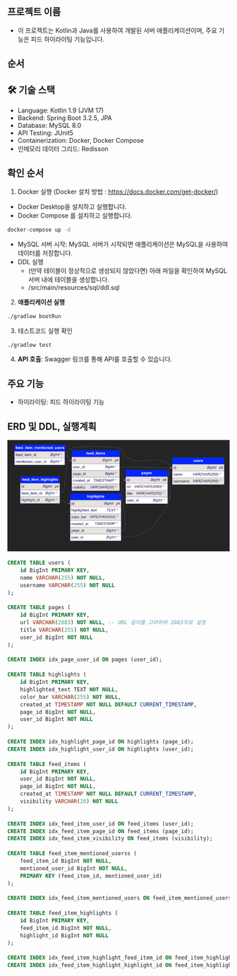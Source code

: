 ## 프로젝트 이름

- 이 프로젝트는 Kotlin과 Java를 사용하여 개발된 서버 애플리케이션이며, 주요 기능은 피드 하이라이팅 기능입니다. 

## 순서

## 🛠 기술 스택

- Language: Kotlin 1.9 (JVM 17)
- Backend: Spring Boot 3.2.5, JPA
- Database: MySQL 8.0
- API Testing: JUnit5
- Containerization: Docker, Docker Compose
- 인메모리 데이터 그리드: Redisson

## 확인 순서

1. Docker 실행 (Docker 설치 방법 : https://docs.docker.com/get-docker/)

- Docker Desktop을 설치하고 실행합니다.
- Docker Compose 를 설치하고 실행합니다.

```bash
docker-compose up -d 
```

- MySQL 서버 시작: MySQL 서버가 시작되면 애플리케이션은 MySQL을 사용하여 데이터를 저장합니다.
- DDL 실행
    - (만약 테이블이 정상적으로 생성되지 않았다면) 아래 파일을 확인하여 MySQL 서버 내에 테이블을 생성합니다.
    - /src/main/resources/sql/ddl.sql


2. **애플리케이션 실행**

```bash
./gradlew bootRun
```

3. 테스트코드 실행 확인

```bash
./gradlew test
```

4. **API 호출**: Swagger 링크를 통해 API를 호출할 수 있습니다.

## 주요 기능

- 하이라이팅: 피드 하이라이팅 기능

## ERD 및 DDL, 실행계획

![ERD.png](/src/main/resources/file/img.png)

```sql
CREATE TABLE users (
    id BigInt PRIMARY KEY,
    name VARCHAR(255) NOT NULL,
    username VARCHAR(255) NOT NULL
);

CREATE TABLE pages (
    id BigInt PRIMARY KEY,
    url VARCHAR(2083) NOT NULL, -- URL 길이를 고려하여 2083자로 설정
    title VARCHAR(255) NOT NULL,
    user_id BigInt NOT NULL
);

CREATE INDEX idx_page_user_id ON pages (user_id);

CREATE TABLE highlights (
    id BigInt PRIMARY KEY,
    highlighted_text TEXT NOT NULL,
    color_bar VARCHAR(255) NOT NULL,
    created_at TIMESTAMP NOT NULL DEFAULT CURRENT_TIMESTAMP,
    page_id BigInt NOT NULL,
    user_id BigInt NOT NULL
);

CREATE INDEX idx_highlight_page_id ON highlights (page_id);
CREATE INDEX idx_highlight_user_id ON highlights (user_id);

CREATE TABLE feed_items (
    id BigInt PRIMARY KEY,
    user_id BigInt NOT NULL,
    page_id BigInt NOT NULL,
    created_at TIMESTAMP NOT NULL DEFAULT CURRENT_TIMESTAMP,
    visibility VARCHAR(20) NOT NULL
);

CREATE INDEX idx_feed_item_user_id ON feed_items (user_id);
CREATE INDEX idx_feed_item_page_id ON feed_items (page_id);
CREATE INDEX idx_feed_item_visibility ON feed_items (visibility);

CREATE TABLE feed_item_mentioned_userss (
    feed_item_id BigInt NOT NULL,
    mentioned_user_id BigInt NOT NULL,
    PRIMARY KEY (feed_item_id, mentioned_user_id)
);

CREATE INDEX idx_feed_item_mentioned_users ON feed_item_mentioned_userss (mentioned_user_id);

CREATE TABLE feed_item_highlights (
    id BigInt PRIMARY KEY,
    feed_item_id BigInt NOT NULL,
    highlight_id BigInt NOT NULL
);

CREATE INDEX idx_feed_item_highlight_feed_item_id ON feed_item_highlights (feed_item_id);
CREATE INDEX idx_feed_item_highlight_highlight_id ON feed_item_highlights (highlight_id);
```